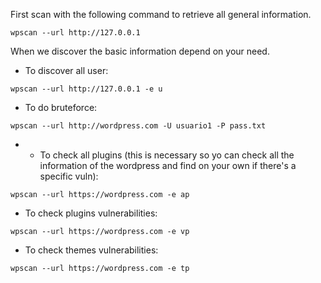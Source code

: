 First scan with the following command to retrieve all general information.

```
wpscan --url http://127.0.0.1
```

When we discover the basic information depend on your need.

- To discover all user:
```
wpscan --url http://127.0.0.1 -e u
```

- To do bruteforce:
```
wpscan --url http://wordpress.com -U usuario1 -P pass.txt
```

- - To check all plugins (this is necessary so yo can check all the information of the wordpress and find on your own if there's a specific vuln):
```
wpscan --url https://wordpress.com -e ap
```

- To check plugins vulnerabilities:
```
wpscan --url https://wordpress.com -e vp
```

- To check themes vulnerabilities:
```
wpscan --url https://wordpress.com -e tp
```